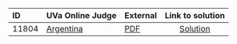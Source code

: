 | ID | UVa Online Judge | External | Link to solution |
|:---|:---|:---|:---:|
| 11804 | [Argentina](https://onlinejudge.org/index.php?option=com_onlinejudge&Itemid=8&category=226&page=show_problem&problem=2904) | [PDF](https://onlinejudge.org/external/118/11804.pdf) | [Solution](https%3A//github.com/versenyi98/programming-contests/tree/master/UVa%20Online%20Judge/11804%2520-%2520Argentina)|
